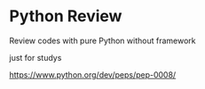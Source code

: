 
# Python Review

Review codes with pure Python without framework

just for studys

https://www.python.org/dev/peps/pep-0008/
